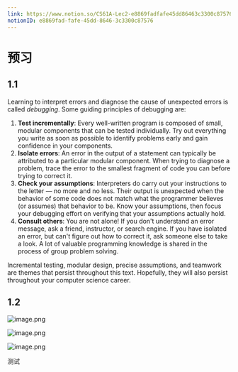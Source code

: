 ```yaml
---
link: https://www.notion.so/CS61A-Lec2-e8869fadfafe45dd86463c3300c87576
notionID: e8869fad-fafe-45dd-8646-3c3300c87576
---
```

# 预习
## 1.1
Learning to interpret errors and diagnose the cause of unexpected errors is called _debugging_. Some guiding principles of debugging are:

1.  **Test incrementally**: Every well-written program is composed of small, modular components that can be tested individually. Try out everything you write as soon as possible to identify problems early and gain confidence in your components.
2.  **Isolate errors**: An error in the output of a statement can typically be attributed to a particular modular component. When trying to diagnose a problem, trace the error to the smallest fragment of code you can before trying to correct it.
3.  **Check your assumptions**: Interpreters do carry out your instructions to the letter — no more and no less. Their output is unexpected when the behavior of some code does not match what the programmer believes (or assumes) that behavior to be. Know your assumptions, then focus your debugging effort on verifying that your assumptions actually hold.
4.  **Consult others**: You are not alone! If you don't understand an error message, ask a friend, instructor, or search engine. If you have isolated an error, but can't figure out how to correct it, ask someone else to take a look. A lot of valuable programming knowledge is shared in the process of group problem solving.

Incremental testing, modular design, precise assumptions, and teamwork are themes that persist throughout this text. Hopefully, they will also persist throughout your computer science career.

## 1.2

![image.png](https://wanwurong.oss-cn-beijing.aliyuncs.com/picgo/202301101702406.png)


![image.png](https://wanwurong.oss-cn-beijing.aliyuncs.com/picgo/202301101704438.png)


![image.png](https://wanwurong.oss-cn-beijing.aliyuncs.com/picgo/202301101704731.png)



测试